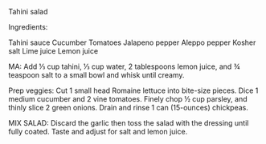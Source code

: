 
Tahini salad

Ingredients:

Tahini sauce 
Cucumber 
Tomatoes 
Jalapeno pepper 
Aleppo pepper 
Kosher salt
Lime juice
Lemon juice 

MA: Add ⅓ cup tahini, ⅓ cup water, 2 tablespoons lemon juice, and ¾ teaspoon salt to a small bowl and whisk until creamy.

Prep veggies: Cut 1 small head Romaine lettuce into bite-size pieces. Dice 1 medium cucumber and 2 vine tomatoes. Finely chop ½ cup parsley, and thinly slice 2 green onions. Drain and rinse 1 can (15-ounces) chickpeas.

MIX SALAD: Discard the garlic then toss the salad with the dressing until fully coated. Taste and adjust for salt and lemon juice.

